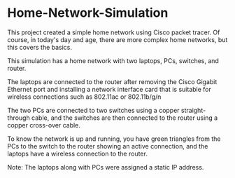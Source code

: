 # Home-Network-Simulation
This project created a simple home network using Cisco packet tracer. Of course, in today's day and age, there are more complex home networks, but this covers the basics. 

This simulation has a home network with two laptops, PCs, switches, and router. 

The laptops are connected to the router after removing the Cisco Gigabit Ethernet port and installing a network interface card that is suitable for wireless connections such as 802.11ac or 802.11b/g/n

The two PCs are connected to two switches using a copper straight-through cable, and the switches are then connected to the router using a copper cross-over cable. 

To know the network is up and running, you have green triangles from the PCs to the switch to the router showing an active connection, and the laptops have a wireless connection to the router. 

Note: The laptops along with PCs were assigned a static IP address.

